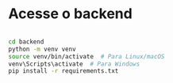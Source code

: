 # Acesse o backend
```bash

cd backend
python -m venv venv
source venv/bin/activate  # Para Linux/macOS
venv\Scripts\activate  # Para Windows
pip install -r requirements.txt

```




